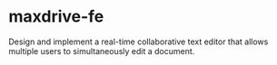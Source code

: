 # maxdrive-fe
Design and implement a real-time collaborative text editor that allows multiple users to simultaneously edit a document. 

